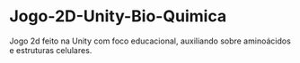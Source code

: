 # Jogo-2D-Unity-Bio-Quimica
Jogo 2d feito na Unity com foco educacional, auxiliando sobre aminoácidos e estruturas celulares.
